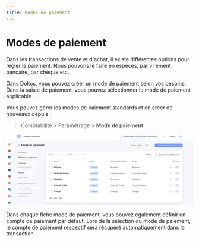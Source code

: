 ```yaml
---
title: Modes de paiement
---
```


# Modes de paiement

Dans les transactions de vente et d'achat, il existe différentes options pour régler le paiement. Nous pouvons le faire en espèces, par virement bancaire, par chèque etc. 

Dans Dokos, vous pouvez créer un mode de paiement selon vos besoins. Dans la saisie de paiement, vous pouvez sélectionner le mode de paiement applicable.

Vous pouvez gérer les modes de paiement standards et en créer de nouveaux depuis :

> Comptabilité > Paramétrage > **Mode de paiement**

![mode-de-paiement.png](/content/comptabilite/mode-de-paiement.png)

Dans chaque fiche mode de paiement, vous pouvez également définir un compte de paiement par défaut. Lors de la sélection du mode de paiement, le compte de paiement respectif sera récupéré automatiquement dans la transaction.

